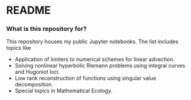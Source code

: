 # README #



### What is this repository for? ###

This repository houses my public Jupyter notebooks. The list includes topics like
* Application of limiters to numerical schemes for linear advection.
* Solving nonlinear hyperbolic Riemann problems using integral curves and Hugoniot loci.
* Low rank reconstruction of functions using singular value decomposition.
* Special topics in Mathematical Ecology.
